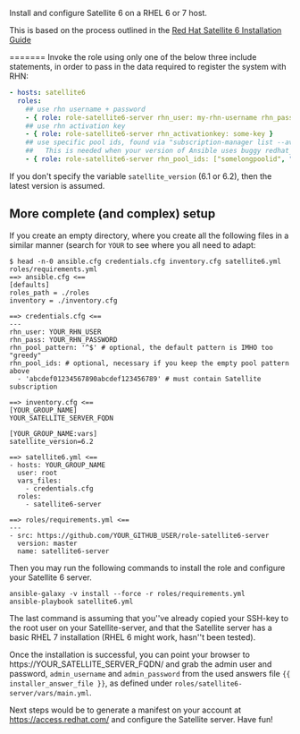 Install and configure Satellite 6 on a RHEL 6 or 7 host. 

This is based on the process outlined in the [Red Hat Satellite 6 Installation Guide](https://access.redhat.com/documentation/en/red-hat-satellite/)

=======
Invoke the role using only one of the below three include statements, in order to pass in the data required to register the system with RHN: 

```YAML
- hosts: satellite6
  roles:
    ## use rhn username + password
    - { role: role-satellite6-server rhn_user: my-rhn-username rhn_password: my-rhn-password }
    ## use rhn activation key
    - { role: role-satellite6-server rhn_activationkey: some-key }
    ## use specific pool ids, found via "subscription-manager list --avaialable"
    ##   This is needed when your version of Ansible uses buggy redhat_subscription module prior to PR 1204. Before that, redhat_subscription won't be able to find subs
    - { role: role-satellite6-server rhn_pool_ids: ["somelongpoolid", "someotherlongpoolid"] } 
```

If you don't specify the variable `satellite_version` (6.1 or 6.2), then the latest version is assumed.

## More complete (and complex) setup

If you create an empty directory, where you create all the following files in a similar manner (search for `YOUR` to see where you all need to adapt:

```
$ head -n-0 ansible.cfg credentials.cfg inventory.cfg satellite6.yml roles/requirements.yml 
==> ansible.cfg <==
[defaults]
roles_path = ./roles
inventory = ./inventory.cfg

==> credentials.cfg <==
---
rhn_user: YOUR_RHN_USER
rhn_pass: YOUR_RHN_PASSWORD
rhn_pool_pattern: '^$' # optional, the default pattern is IMHO too "greedy"
rhn_pool_ids: # optional, necessary if you keep the empty pool pattern above
  - 'abcdef01234567890abcdef123456789' # must contain Satellite subscription

==> inventory.cfg <==
[YOUR_GROUP_NAME]
YOUR_SATELLITE_SERVER_FQDN

[YOUR_GROUP_NAME:vars]
satellite_version=6.2

==> satellite6.yml <==
- hosts: YOUR_GROUP_NAME
  user: root
  vars_files:
    - credentials.cfg
  roles:
    - satellite6-server

==> roles/requirements.yml <==
---
- src: https://github.com/YOUR_GITHUB_USER/role-satellite6-server
  version: master
  name: satellite6-server
```

Then you may run the following commands to install the role and configure your Satellite 6 server.

```
ansible-galaxy -v install --force -r roles/requirements.yml
ansible-playbook satellite6.yml
```

The last command is assuming that you''ve already copied your SSH-key to the root user on your Satellite-server, and that the Satellite server has a basic RHEL 7 installation (RHEL 6 might work, hasn''t been tested).

Once the installation is successful, you can point your browser to https://YOUR_SATELLITE_SERVER_FQDN/ and grab the admin user and password, `admin_username` and `admin_password` from the used answers file `{{ installer_answer_file }}`, as defined under `roles/satellite6-server/vars/main.yml`.

Next steps would be to generate a manifest on your account at https://access.redhat.com/ and configure the Satellite server. Have fun!
